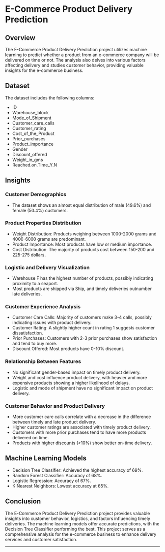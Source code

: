 # E-Commerce Product Delivery Prediction

## Overview

The E-Commerce Product Delivery Prediction project utilizes machine learning to predict whether a product from an e-commerce company will be delivered on time or not. The analysis also delves into various factors affecting delivery and studies customer behavior, providing valuable insights for the e-commerce business.

## Dataset

The dataset includes the following columns:

- ID
- Warehouse_block
- Mode_of_Shipment
- Customer_care_calls
- Customer_rating
- Cost_of_the_Product
- Prior_purchases
- Product_importance
- Gender
- Discount_offered
- Weight_in_gms
- Reached.on.Time_Y.N

## Insights

### Customer Demographics
- The dataset shows an almost equal distribution of male (49.6%) and female (50.4%) customers.

### Product Properties Distribution
- Weight Distribution: Products weighing between 1000-2000 grams and 4000-6000 grams are predominant.
- Product Importance: Most products have low or medium importance.
- Cost Distribution: The majority of products cost between 150-200 and 225-275 dollars.

### Logistic and Delivery Visualization
- Warehouse F has the highest number of products, possibly indicating proximity to a seaport.
- Most products are shipped via Ship, and timely deliveries outnumber late deliveries.

### Customer Experience Analysis
- Customer Care Calls: Majority of customers make 3-4 calls, possibly indicating issues with product delivery.
- Customer Rating: A slightly higher count in rating 1 suggests customer dissatisfaction.
- Prior Purchases: Customers with 2-3 prior purchases show satisfaction and tend to buy more.
- Discount Offered: Most products have 0-10% discount.

### Relationship Between Features
- No significant gender-based impact on timely product delivery.
- Weight and cost influence product delivery, with heavier and more expensive products showing a higher likelihood of delays.
- Logistic and mode of shipment have no significant impact on product delivery.

### Customer Behavior and Product Delivery
- More customer care calls correlate with a decrease in the difference between timely and late product delivery.
- Higher customer ratings are associated with timely product delivery.
- Customers with more prior purchases tend to have more products delivered on time.
- Products with higher discounts (>10%) show better on-time delivery.

## Machine Learning Models

- Decision Tree Classifier: Achieved the highest accuracy of 69%.
- Random Forest Classifier: Accuracy of 68%.
- Logistic Regression: Accuracy of 67%.
- K Nearest Neighbors: Lowest accuracy at 65%.

## Conclusion

The E-Commerce Product Delivery Prediction project provides valuable insights into customer behavior, logistics, and factors influencing timely deliveries. The machine learning models offer accurate predictions, with the Decision Tree Classifier performing the best. This project serves as a comprehensive analysis for the e-commerce business to enhance delivery services and customer satisfaction.

---
